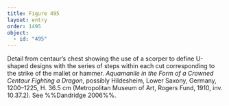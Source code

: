 ```yaml
---
title: Figure 495
layout: entry
order: 1495
object:
  - id: "495"
---
```


Detail from centaur’s chest showing the use of a scorper to define U-shaped designs with the series of steps within each cut corresponding to the strike of the mallet or hammer. *Aquamanile in the Form of a Crowned Centaur Fighting a Dragon*, possibly Hildesheim, Lower Saxony, Germany, 1200–1225, H. 36.5 cm (Metropolitan Museum of Art, Rogers Fund, 1910, inv. 10.37.2). See %%Dandridge 2006%%.
